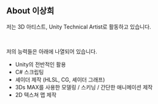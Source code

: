 ## About 이상희

저는 3D 아티스트, Unity Technical Artist로 활동하고 있습니다.

<br/>

저의 능력들은 아래에 나열되어 있습니다.

+ Unity의 전반적인 활용
+ C# 스크립팅
+ 셰이더 제작 (HLSL, CG, 셰이더 그래프)
+ 3Ds MAX를 사용한 모델링 / 스키닝 / 간단한 애니메이션 제작
+ 2D 텍스쳐 맵 제작

